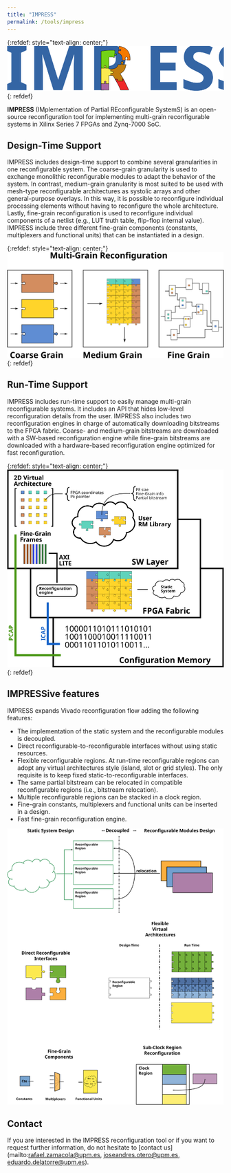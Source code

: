 ```yaml
---
title: "IMPRESS"
permalink: /tools/impress
---
```


{:refdef: style="text-align: center;"}
![](/assets/images/impress/logo.svg)
{: refdef}


**IMPRESS** (IMplementation of Partial REconfigurable SystemS) is an open-source reconfiguration tool for implementing multi-grain reconfigurable systems in Xilinx Series 7 FPGAs and Zynq-7000 SoC.

<!-- {:refdef: style="text-align: center;"}
[See the brochure](/assets/files/artico3/artico3_brochure.pdf){:target="_blank"}
{: refdef} -->


## Design-Time Support

IMPRESS includes design-time support to combine several granularities in one reconfigurable system. The coarse-grain granularity is used to exchange monolithic reconfigurable modules to adapt the behavior of the system. In contrast, medium-grain granularity is most suited to be used with mesh-type reconfigurable architectures as systolic arrays and other general-purpose overlays. In this way, it is possible to reconfigure individual processing elements without having to reconfigure the whole architecture. Lastly, fine-grain reconfiguration is used to reconfigure individual components of a netlist (e.g., LUT truth table, flip-flop internal value). IMPRESS include three different fine-grain components (constants, multiplexers and functional units) that can be instantiated in a design.


{:refdef: style="text-align: center;"}
![IMPRESS design-time support for multi-grain reconfiguration](/assets/images/impress/multigrain.svg)
{: refdef}

## Run-Time Support

IMPRESS includes run-time support to easily manage multi-grain reconfigurable systems. It includes an API that hides low-level reconfiguration details from the user. IMPRESS also includes two reconfiguration engines in charge of automatically downloading bitstreams to the FPGA fabric. Coarse- and medium-grain bitstreams are downloaded with a SW-based reconfiguration engine while fine-grain bitstreams are downloaded with a hardware-based reconfiguration engine optimized for fast reconfiguration.

{:refdef: style="text-align: center;"}
![IMPRESS run-time support for multi-grain reconfiguration](/assets/images/impress/run_time_support.svg)
{: refdef}

## IMPRESSive features

IMPRESS expands Vivado reconfiguration flow adding the following features:
  * The implementation of the static system and the reconfigurable modules is decoupled.
  * Direct reconfigurable-to-reconfigurable interfaces without using static resources.
  * Flexible reconfigurable regions. At run-time reconfigurable regions can adopt any virtual architectures style (island, slot or grid styles). The only requisite is to keep fixed static-to-reconfigurable interfaces.
  * The same partial bitstream can be relocated in compatible reconfigurable regions (i.e., bitstream relocation).
  * Multiple reconfigurable regions can be stacked in a clock region.
  * Fine-grain constants, multiplexers and functional units can be inserted in a design.
  * Fast fine-grain reconfiguration engine.


![IMPRESSive features](/assets/images/impress/features.svg)

## Contact

If you are interested in the IMPRESS reconfiguration tool or if you want to request further information, do not hesitate to [contact us](mailto:rafael.zamacola@upm.es, joseandres.otero@upm.es, eduardo.delatorre@upm.es).

<!-- Technical issues should be handled via [GitHub Issues](https://github.com/des-cei/artico3/issues). -->
